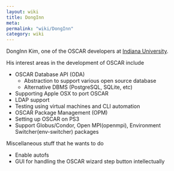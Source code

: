 ```yaml
---
layout: wiki
title: DongInn
meta: 
permalink: "wiki/DongInn"
category: wiki
---
```

<!-- Name: DongInn -->
<!-- Version: 5 -->
<!-- Author: dikim -->

DongInn Kim, one of the OSCAR developers at [Indiana University](http://www.osl.iu.edu).

His interest areas in the development of OSCAR include
 * OSCAR Database API (ODA)
   * Abstraction to support various open source database
   * Alternative DBMS (PostgreSQL, SQLite, etc)
 * Supporting Apple OSX to port OSCAR
 * LDAP support
 * Testing using virtual machines and CLI automation
 * OSCAR Package Management (OPM)
 * Setting up OSCAR on PS3
 * Support Globus/Condor, Open MPI(openmpi), Environment Switcher(env-switcher) packages

Miscellaneous stuff that he wants to do
 * Enable autofs
 * GUI for handling the OSCAR wizard step button intellectually

